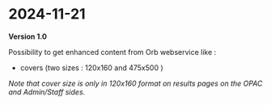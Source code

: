 # 2024-11-21
**Version 1.0**

Possibility to get enhanced content from Orb webservice like :
- covers (two sizes :  120x160 and 475x500 )

_Note that cover size is only in 120x160 format on results pages on the OPAC and Admin/Staff sides._